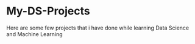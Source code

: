 # My-DS-Projects
Here are some few projects that i have done while learning Data Science and Machine Learning

